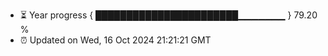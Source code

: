 - ⏳ Year progress { ███████████████████████▁▁▁▁▁▁▁ } 79.20 %
- ⏰ Updated on Wed, 16 Oct 2024 21:21:21 GMT

